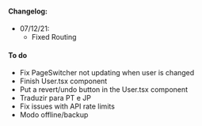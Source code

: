#### Changelog:
- 07/12/21: 
    - Fixed Routing

#### To do
- Fix PageSwitcher not updating when user is changed
- Finish User.tsx component
- Put a revert/undo button in the User.tsx component
- Traduzir para PT e JP
- Fix issues with API rate limits
- Modo offline/backup